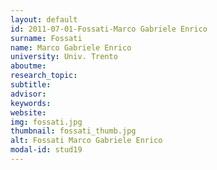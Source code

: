 ```yaml
---
layout: default 
id: 2011-07-01-Fossati-Marco Gabriele Enrico
surname: Fossati
name: Marco Gabriele Enrico
university: Univ. Trento
aboutme: 
research_topic: 
subtitle: 
advisor: 
keywords: 
website: 
img: fossati.jpg
thumbnail: fossati_thumb.jpg
alt: Fossati Marco Gabriele Enrico
modal-id: stud19
---
```

